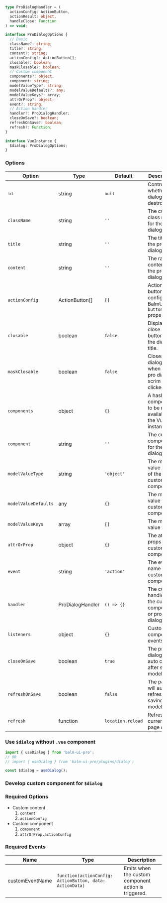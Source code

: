 ```ts
type ProDialogHandler = (
  actionConfig: ActionButton,
  actionResult: object,
  handleClose: Function
) => void;

interface ProDialogOptions {
  // Basic
  className?: string;
  title?: string;
  content?: string;
  actionConfig?: ActionButton[];
  closable?: boolean;
  maskClosable?: boolean;
  // Custom component
  components?: object;
  component: string;
  modelValueType?: string;
  modelValueDefaults?: any;
  modelValueKeys?: array;
  attrOrProp?: object;
  event?: string;
  // Action handler
  handler?: ProDialogHandler;
  closeOnSave?: boolean;
  refreshOnSave?: boolean;
  refresh?: Function;
}

interface VueInstance {
  $dialog: ProDialogOptions;
}
```

### Options

| Option               | Type             | Default           | Description                                                                                                  | Version |
| -------------------- | ---------------- | ----------------- | ------------------------------------------------------------------------------------------------------------ | ------- |
| `id`                 | string           | `null`            | Controls whether the dialog is destroyed.                                                                    | 0.58.0  |
| `className`          | string           | `''`              | The custom class name for the pro dialog.                                                                    |         |
| `title`              | string           | `''`              | The title of the pro dialog.                                                                                 |         |
| `content`            | string           | `''`              | The raw content of the pro dialog.                                                                           |         |
| `actionConfig`       | ActionButton[]   | `[]`              | Action button config, see BalmUI `<ui-button>` props [docs](https://v8.material.balmjs.com/#/general/button) |         |
| `closable`           | boolean          | `false`           | Displays close icon button of the dialog title.                                                              | 0.64.0  |
| `maskClosable`       | boolean          | `false`           | Closes the dialog, when the pro dialog scrim is clicked.                                                     |         |
| `components`         | object           | `{}`              | A hash of components to be made available to the Vue instance.                                               |         |
| `component`          | string           | `''`              | The custom component for the pro dialog.                                                                     |         |
| `modelValueType`     | string           | `'object'`        | The model value type of the custom component.                                                                |         |
| `modelValueDefaults` | any              | `{}`              | The model value of the custom component.                                                                     |         |
| `modelValueKeys`     | array            | `[]`              | The model value filter.                                                                                      |         |
| `attrOrProp`         | object           | `{}`              | The attrs or props of the custom component.                                                                  |         |
| `event`              | string           | `'action'`        | The event name of the custom component.                                                                      |         |
| `handler`            | ProDialogHandler | `() => {}`        | The custom handler of the custom component or pro dialog.                                                    |         |
| `listeners`          | object           | `{}`              | Custom component events.                                                                                     | 0.57.0  |
| `closeOnSave`        | boolean          | `true`            | The pro dialog will auto close after saving model data.                                                      |         |
| `refreshOnSave`      | boolean          | `false`           | The page will auto refresh after saving model data.                                                          |         |
| `refresh`            | function         | `location.reload` | Refreshing current page data.                                                                                |         |

### Use `$dialog` without `.vue` component

```js
import { useDialog } from 'balm-ui-pro';
// OR
// import { useDialog } from 'balm-ui-pro/plugins/dialog';

const $dialog = useDialog();
```

### Develop custom component for `$dialog`

### Required Options

- Custom content
  1. `content`
  2. `actionConfig`
- Custom component
  1. `component`
  2. `attrOrProp.actionConfig`

### Required Events

| Name            | Type                                                     | Description                                          |
| --------------- | -------------------------------------------------------- | ---------------------------------------------------- |
| customEventName | `function(actionConfig: ActionButton, data: ActionData)` | Emits when the custom component action is triggered. |
